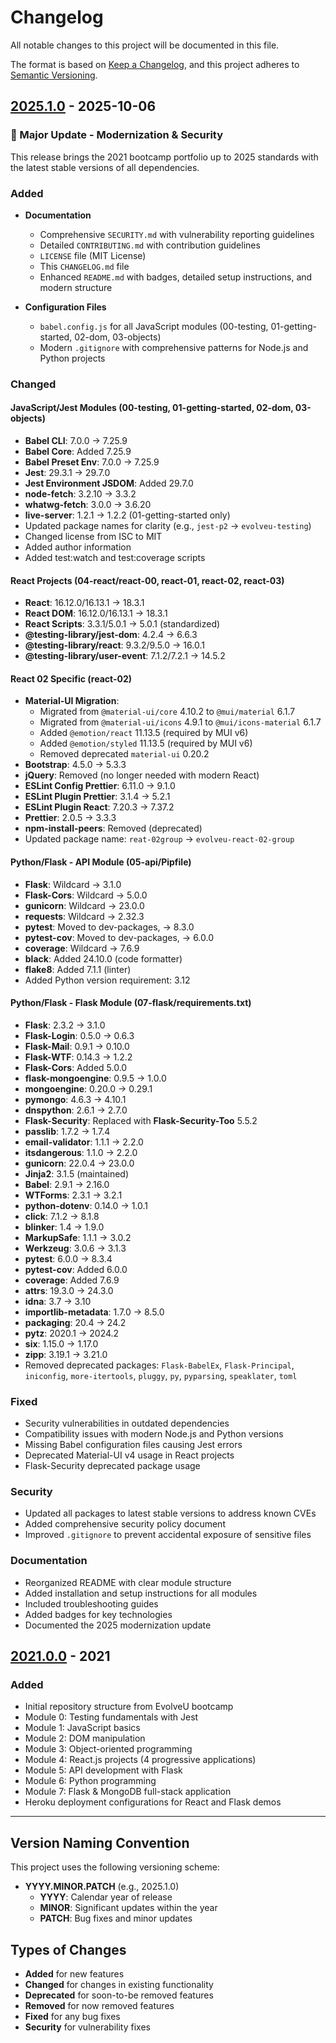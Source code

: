 # Changelog

All notable changes to this project will be documented in this file.

The format is based on [Keep a Changelog](https://keepachangelog.com/en/1.0.0/),
and this project adheres to [Semantic Versioning](https://semver.org/spec/v2.0.0.html).

## [2025.1.0] - 2025-10-06

### 🎉 Major Update - Modernization & Security

This release brings the 2021 bootcamp portfolio up to 2025 standards with the latest stable versions of all dependencies.

### Added
- **Documentation**
  - Comprehensive `SECURITY.md` with vulnerability reporting guidelines
  - Detailed `CONTRIBUTING.md` with contribution guidelines
  - `LICENSE` file (MIT License)
  - This `CHANGELOG.md` file
  - Enhanced `README.md` with badges, detailed setup instructions, and modern structure

- **Configuration Files**
  - `babel.config.js` for all JavaScript modules (00-testing, 01-getting-started, 02-dom, 03-objects)
  - Modern `.gitignore` with comprehensive patterns for Node.js and Python projects

### Changed

#### JavaScript/Jest Modules (00-testing, 01-getting-started, 02-dom, 03-objects)
- **Babel CLI**: 7.0.0 → 7.25.9
- **Babel Core**: Added 7.25.9
- **Babel Preset Env**: 7.0.0 → 7.25.9
- **Jest**: 29.3.1 → 29.7.0
- **Jest Environment JSDOM**: Added 29.7.0
- **node-fetch**: 3.2.10 → 3.3.2
- **whatwg-fetch**: 3.0.0 → 3.6.20
- **live-server**: 1.2.1 → 1.2.2 (01-getting-started only)
- Updated package names for clarity (e.g., `jest-p2` → `evolveu-testing`)
- Changed license from ISC to MIT
- Added author information
- Added test:watch and test:coverage scripts

#### React Projects (04-react/react-00, react-01, react-02, react-03)
- **React**: 16.12.0/16.13.1 → 18.3.1
- **React DOM**: 16.12.0/16.13.1 → 18.3.1
- **React Scripts**: 3.3.1/5.0.1 → 5.0.1 (standardized)
- **@testing-library/jest-dom**: 4.2.4 → 6.6.3
- **@testing-library/react**: 9.3.2/9.5.0 → 16.0.1
- **@testing-library/user-event**: 7.1.2/7.2.1 → 14.5.2

#### React 02 Specific (react-02)
- **Material-UI Migration**:
  - Migrated from `@material-ui/core` 4.10.2 to `@mui/material` 6.1.7
  - Migrated from `@material-ui/icons` 4.9.1 to `@mui/icons-material` 6.1.7
  - Added `@emotion/react` 11.13.5 (required by MUI v6)
  - Added `@emotion/styled` 11.13.5 (required by MUI v6)
  - Removed deprecated `material-ui` 0.20.2
- **Bootstrap**: 4.5.0 → 5.3.3
- **jQuery**: Removed (no longer needed with modern React)
- **ESLint Config Prettier**: 6.11.0 → 9.1.0
- **ESLint Plugin Prettier**: 3.1.4 → 5.2.1
- **ESLint Plugin React**: 7.20.3 → 7.37.2
- **Prettier**: 2.0.5 → 3.3.3
- **npm-install-peers**: Removed (deprecated)
- Updated package name: `reat-02group` → `evolveu-react-02-group`

#### Python/Flask - API Module (05-api/Pipfile)
- **Flask**: Wildcard → 3.1.0
- **Flask-Cors**: Wildcard → 5.0.0
- **gunicorn**: Wildcard → 23.0.0
- **requests**: Wildcard → 2.32.3
- **pytest**: Moved to dev-packages, → 8.3.0
- **pytest-cov**: Moved to dev-packages, → 6.0.0
- **coverage**: Wildcard → 7.6.9
- **black**: Added 24.10.0 (code formatter)
- **flake8**: Added 7.1.1 (linter)
- Added Python version requirement: 3.12

#### Python/Flask - Flask Module (07-flask/requirements.txt)
- **Flask**: 2.3.2 → 3.1.0
- **Flask-Login**: 0.5.0 → 0.6.3
- **Flask-Mail**: 0.9.1 → 0.10.0
- **Flask-WTF**: 0.14.3 → 1.2.2
- **Flask-Cors**: Added 5.0.0
- **flask-mongoengine**: 0.9.5 → 1.0.0
- **mongoengine**: 0.20.0 → 0.29.1
- **pymongo**: 4.6.3 → 4.10.1
- **dnspython**: 2.6.1 → 2.7.0
- **Flask-Security**: Replaced with **Flask-Security-Too** 5.5.2
- **passlib**: 1.7.2 → 1.7.4
- **email-validator**: 1.1.1 → 2.2.0
- **itsdangerous**: 1.1.0 → 2.2.0
- **gunicorn**: 22.0.4 → 23.0.0
- **Jinja2**: 3.1.5 (maintained)
- **Babel**: 2.9.1 → 2.16.0
- **WTForms**: 2.3.1 → 3.2.1
- **python-dotenv**: 0.14.0 → 1.0.1
- **click**: 7.1.2 → 8.1.8
- **blinker**: 1.4 → 1.9.0
- **MarkupSafe**: 1.1.1 → 3.0.2
- **Werkzeug**: 3.0.6 → 3.1.3
- **pytest**: 6.0.0 → 8.3.4
- **pytest-cov**: Added 6.0.0
- **coverage**: Added 7.6.9
- **attrs**: 19.3.0 → 24.3.0
- **idna**: 3.7 → 3.10
- **importlib-metadata**: 1.7.0 → 8.5.0
- **packaging**: 20.4 → 24.2
- **pytz**: 2020.1 → 2024.2
- **six**: 1.15.0 → 1.17.0
- **zipp**: 3.19.1 → 3.21.0
- Removed deprecated packages: `Flask-BabelEx`, `Flask-Principal`, `iniconfig`, `more-itertools`, `pluggy`, `py`, `pyparsing`, `speaklater`, `toml`

### Fixed
- Security vulnerabilities in outdated dependencies
- Compatibility issues with modern Node.js and Python versions
- Missing Babel configuration files causing Jest errors
- Deprecated Material-UI v4 usage in React projects
- Flask-Security deprecated package usage

### Security
- Updated all packages to latest stable versions to address known CVEs
- Added comprehensive security policy document
- Improved `.gitignore` to prevent accidental exposure of sensitive files

### Documentation
- Reorganized README with clear module structure
- Added installation and setup instructions for all modules
- Included troubleshooting guides
- Added badges for key technologies
- Documented the 2025 modernization update

## [2021.0.0] - 2021

### Added
- Initial repository structure from EvolveU bootcamp
- Module 0: Testing fundamentals with Jest
- Module 1: JavaScript basics
- Module 2: DOM manipulation
- Module 3: Object-oriented programming
- Module 4: React.js projects (4 progressive applications)
- Module 5: API development with Flask
- Module 6: Python programming
- Module 7: Flask & MongoDB full-stack application
- Heroku deployment configurations for React and Flask demos

---

## Version Naming Convention

This project uses the following versioning scheme:
- **YYYY.MINOR.PATCH** (e.g., 2025.1.0)
  - **YYYY**: Calendar year of release
  - **MINOR**: Significant updates within the year
  - **PATCH**: Bug fixes and minor updates

## Types of Changes

- **Added** for new features
- **Changed** for changes in existing functionality
- **Deprecated** for soon-to-be removed features
- **Removed** for now removed features
- **Fixed** for any bug fixes
- **Security** for vulnerability fixes

[2025.1.0]: https://github.com/brennanbrown/evolveu/compare/v2021.0.0...v2025.1.0
[2021.0.0]: https://github.com/brennanbrown/evolveu/releases/tag/v2021.0.0
